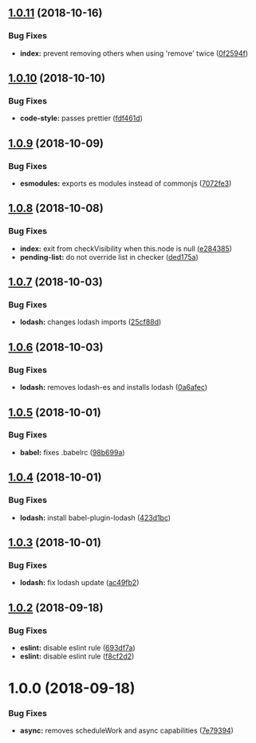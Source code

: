 ## [1.0.11](https://github.com/frontity/lazyload/compare/v1.0.10...v1.0.11) (2018-10-16)


### Bug Fixes

* **index:** prevent removing others when using 'remove' twice ([0f2594f](https://github.com/frontity/lazyload/commit/0f2594f))

## [1.0.10](https://github.com/frontity/lazyload/compare/v1.0.9...v1.0.10) (2018-10-10)


### Bug Fixes

* **code-style:** passes prettier ([fdf461d](https://github.com/frontity/lazyload/commit/fdf461d))

## [1.0.9](https://github.com/frontity/lazyload/compare/v1.0.8...v1.0.9) (2018-10-09)


### Bug Fixes

* **esmodules:** exports es modules instead of commonjs ([7072fe3](https://github.com/frontity/lazyload/commit/7072fe3))

## [1.0.8](https://github.com/frontity/lazyload/compare/v1.0.7...v1.0.8) (2018-10-08)


### Bug Fixes

* **index:** exit from checkVisibility when this.node is null ([e284385](https://github.com/frontity/lazyload/commit/e284385))
* **pending-list:** do not override list in checker ([ded175a](https://github.com/frontity/lazyload/commit/ded175a))

## [1.0.7](https://github.com/frontity/lazyload/compare/v1.0.6...v1.0.7) (2018-10-03)


### Bug Fixes

* **lodash:** changes lodash imports ([25cf88d](https://github.com/frontity/lazyload/commit/25cf88d))

## [1.0.6](https://github.com/frontity/lazyload/compare/v1.0.5...v1.0.6) (2018-10-03)


### Bug Fixes

* **lodash:** removes lodash-es and installs lodash ([0a6afec](https://github.com/frontity/lazyload/commit/0a6afec))

## [1.0.5](https://github.com/frontity/lazyload/compare/v1.0.4...v1.0.5) (2018-10-01)


### Bug Fixes

* **babel:** fixes .babelrc ([98b699a](https://github.com/frontity/lazyload/commit/98b699a))

## [1.0.4](https://github.com/frontity/lazyload/compare/v1.0.3...v1.0.4) (2018-10-01)


### Bug Fixes

* **lodash:** install babel-plugin-lodash ([423d1bc](https://github.com/frontity/lazyload/commit/423d1bc))

## [1.0.3](https://github.com/frontity/lazyload/compare/v1.0.2...v1.0.3) (2018-10-01)


### Bug Fixes

* **lodash:** fix lodash update ([ac49fb2](https://github.com/frontity/lazyload/commit/ac49fb2))

## [1.0.2](https://github.com/frontity/lazyload/compare/v1.0.1...v1.0.2) (2018-09-18)


### Bug Fixes

* **eslint:** disable eslint rule ([693df7a](https://github.com/frontity/lazyload/commit/693df7a))
* **eslint:** disable eslint rule ([f8cf2d2](https://github.com/frontity/lazyload/commit/f8cf2d2))

# 1.0.0 (2018-09-18)


### Bug Fixes

* **async:** removes scheduleWork and async capabilities ([7e79394](https://github.com/frontity/lazyload/commit/7e79394))
